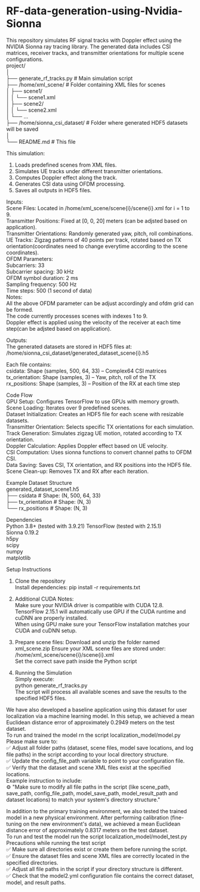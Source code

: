 # RF-data-generation-using-Nvidia-Sionna  
This repository simulates RF signal tracks with Doppler effect using the NVIDIA Sionna ray tracing library. The generated data includes CSI matrices, receiver tracks, and transmitter orientations for multiple scene configurations.  
project/  
│  
├── generate_rf_tracks.py      # Main simulation script  
├── /home/xml_scene/           # Folder containing XML files for scenes  
│   ├── scene1/  
│   │    └── scene1.xml  
│   ├── scene2/   
│   │    └── scene2.xml  
│   └── ...  
├── /home/sionna_csi_dataset/  # Folder where generated HDF5 datasets will be saved  
│  
└── README.md                  # This file  
  
This simulation:  
1. Loads predefined scenes from XML files.    
2. Simulates UE tracks under different transmitter orientations.  
3. Computes Doppler effect along the track.  
4. Generates CSI data using OFDM processing.  
5. Saves all outputs in HDF5 files.  
    
Inputs:  
Scene Files: Located in /home/xml_scene/scene{i}/scene{i}.xml for i = 1 to 9.  
Transmitter Positions: Fixed at [0, 0, 20] meters (can be adjsted based on application).  
Transmitter Orientations: Randomly generated yaw, pitch, roll combinations.  
UE Tracks: Zigzag patterns of 40 points per track, rotated based on TX orientation(coordinates need to change everytime according to the scene coordinates).  
OFDM Parameters:  
Subcarriers: 33  
Subcarrier spacing: 30 kHz  
OFDM symbol duration: 2 ms  
Sampling frequency: 500 Hz  
Time steps: 500 (1 second of data)  
Notes:  
All the above OFDM parameter can be adjust accordingly and ofdm grid can be formed.  
The code currently processes scenes with indexes 1 to 9.  
Doppler effect is applied using the velocity of the receiver at each time step(can be adjsted based on application).  
  
 Outputs:  
The generated datasets are stored in HDF5 files at:  
/home/sionna_csi_dataset/generated_dataset_scene{i}.h5  
  
Each file contains:  
csidata: Shape (samples, 500, 64, 33) – Complex64 CSI matrices  
tx_orientation: Shape (samples, 3) – Yaw, pitch, roll of the TX  
rx_positions: Shape (samples, 3) – Position of the RX at each time step  

 Code Flow  
GPU Setup: Configures TensorFlow to use GPUs with memory growth.  
Scene Loading: Iterates over 9 predefined scenes.  
Dataset Initialization: Creates an HDF5 file for each scene with resizable datasets.  
Transmitter Orientation: Selects specific TX orientations for each simulation.  
Track Generation: Simulates zigzag UE motion, rotated according to TX orientation.  
Doppler Calculation: Applies Doppler effect based on UE velocity.  
CSI Computation: Uses sionna functions to convert channel paths to OFDM CSI.  
Data Saving: Saves CSI, TX orientation, and RX positions into the HDF5 file.  
Scene Clean-up: Removes TX and RX after each iteration.   
   
Example Dataset Structure  
generated_dataset_scene1.h5  
├── csidata           # Shape: (N, 500, 64, 33)  
├── tx_orientation    # Shape: (N, 3)  
└── rx_positions      # Shape: (N, 3)  
  
Dependencies  
Python 3.8+  (tested with 3.9.21)
TensorFlow (tested with 2.15.1)  
Sionna 0.19.2  
h5py  
scipy  
numpy  
matplotlib  
  
Setup Instructions  
1. Clone the repository  
Install dependencies: pip install -r requirements.txt  
2. Additional CUDA Notes:  
Make sure your NVIDIA driver is compatible with CUDA 12.8.  
TensorFlow 2.15.1 will automatically use GPU if the CUDA runtime and cuDNN are properly installed.  
When using GPU make sure your TensorFlow installation matches your CUDA and cuDNN setup.  
  
3. Prepare scene files:
Download and unzip the folder named xml_scene.zip
Ensure your XML scene files are stored under: /home/xml_scene/scene{i}/scene{i}.xml  
Set the correct save path inside the Python script  
  
5. Running the Simulation  
Simply execute:  
python generate_rf_tracks.py  
The script will process all available scenes and save the results to the specified HDF5 files.
  
  
We have also developed a baseline application using this dataset for user localization via a machine learning model. In this setup, we achieved a mean Euclidean distance error of approximately 0.2949 meters on the test dataset.    
To run and trained the model rn the script localization_model/model.py  
Please make sure to:  
✅ Adjust all folder paths (dataset, scene files, model save locations, and log file paths) in the script according to your local directory structure.  
✅ Update the config_file_path variable to point to your configuration file.  
✅ Verify that the dataset and scene XML files exist at the specified locations.  
Example instruction to include:  
⚙️ "Make sure to modify all file paths in the script (like scene_path, save_path, config_file_path, model_save_path, model_result_path and dataset locations) to match your system's directory structure."
    
In addition to the primary training environment, we also tested the trained model in a new physical environment. After performing calibration (fine-tuning on the new environment's data), we achieved a mean Euclidean distance error of approximately 0.8317 meters on the test dataset.    
To run and test the model run the script localization_model/model_test.py    
Precautions while running the test script  
✅ Make sure all directories exist or create them before running the script.  
✅ Ensure the dataset files and scene XML files are correctly located in the specified directories.  
✅ Adjust all file paths in the script if your directory structure is different.  
✅ Check that the model2.yml configuration file contains the correct dataset, model, and result paths.  







